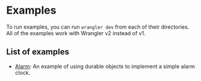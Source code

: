 # Examples

To run examples, you can run `wrangler dev` from each of their directories. All
of the examples work with Wrangler v2 instead of v1.

## List of examples

- [Alarm](alarm): An example of using durable objects to implement a simple
  alarm clock.

